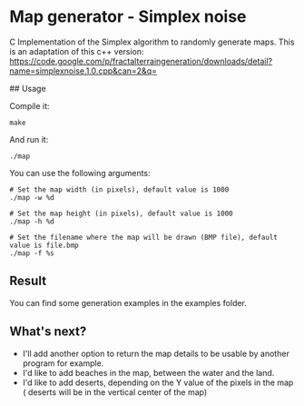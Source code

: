 # Map generator - Simplex noise

C Implementation of the Simplex algorithm to randomly generate maps.
This is an adaptation of this c++ version: https://code.google.com/p/fractalterraingeneration/downloads/detail?name=simplexnoise.1.0.cpp&can=2&q=

## Usage

Compile it:
```
make
```

And run it:
```
./map
```

You can use the following arguments:
```
# Set the map width (in pixels), default value is 1000
./map -w %d

# Set the map height (in pixels), default value is 1000
./map -h %d

# Set the filename where the map will be drawn (BMP file), default value is file.bmp
./map -f %s
```

## Result

You can find some generation examples in the examples folder.

## What's next?

- I'll add another option to return the map details to be usable by another
program for example.
- I'd like to add beaches in the map, between the water and the land.
- I'd like to add deserts, depending on the Y value of the pixels in the map (
deserts will be in the vertical center of the map)
